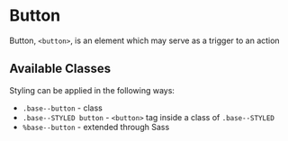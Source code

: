 # Button

Button, `<button>`, is an element which may serve as a trigger to an action

## Available Classes

Styling can be applied in the following ways:

* `.base--button` - class
* `.base--STYLED button` - `<button>` tag inside a class of `.base--STYLED`
* `%base--button` - extended through Sass
